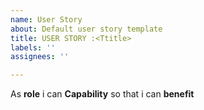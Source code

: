 ```yaml
---
name: User Story
about: Default user story template
title: USER STORY :<Ttitle>
labels: ''
assignees: ''

---
```


As **role** i can **Capability** so that i can **benefit**
